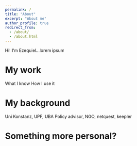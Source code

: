 ```yaml
---
permalink: /
title: "About"
excerpt: "About me"
author_profile: true
redirect_from: 
  - /about/
  - /about.html
---
```


Hi! I'm Ezequiel...lorem ipsum

My work
======
What I know
How I use it

My background
======
Uni Konstanz, UPF, UBA
Policy advisor, NGO, netquest, keepler

Something more personal?
======
